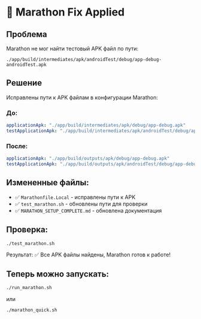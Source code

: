 # 🔧 Marathon Fix Applied

## Проблема
Marathon не мог найти тестовый APK файл по пути:
```
./app/build/intermediates/apk/androidTest/debug/app-debug-androidTest.apk
```

## Решение
Исправлены пути к APK файлам в конфигурации Marathon:

### До:
```yaml
applicationApk: "./app/build/intermediates/apk/debug/app-debug.apk"
testApplicationApk: "./app/build/intermediates/apk/androidTest/debug/app-debug-androidTest.apk"
```

### После:
```yaml
applicationApk: "./app/build/outputs/apk/debug/app-debug.apk"
testApplicationApk: "./app/build/outputs/apk/androidTest/debug/app-debug-androidTest.apk"
```

## Измененные файлы:
- ✅ `Marathonfile.Local` - исправлены пути к APK
- ✅ `test_marathon.sh` - обновлены пути для проверки
- ✅ `MARATHON_SETUP_COMPLETE.md` - обновлена документация

## Проверка:
```bash
./test_marathon.sh
```

Результат: ✅ Все APK файлы найдены, Marathon готов к работе!

## Теперь можно запускать:
```bash
./run_marathon.sh
```

или

```bash
./marathon_quick.sh
```
